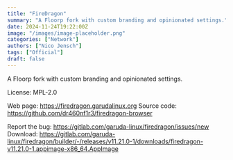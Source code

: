 ```yaml
---
title: "FireDragon"
summary: "A Floorp fork with custom branding and opinionated settings."
date: 2024-11-24T19:22:00Z
image: "/images/image-placeholder.png"
categories: ["Network"]
authors: ["Nico Jensch"]
tags: ["Official"]
draft: false
---
```


A Floorp fork with custom branding and opinionated settings.

License: MPL-2.0

Web page: <https://firedragon.garudalinux.org>
Source code: <https://github.com/dr460nf1r3/firedragon-browser>

Report the bug: <https://gitlab.com/garuda-linux/firedragon/issues/new>
Download: <https://gitlab.com/garuda-linux/firedragon/builder/-/releases/v11.21.0-1/downloads/firedragon-v11.21.0-1.appimage-x86_64.AppImage>
